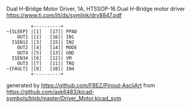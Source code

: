 Dual H-Bridge Motor Driver, 1A, HTSSOP-16
Dual H-Bridge motor driver
https://www.ti.com/lit/ds/symlink/drv8847.pdf


	         +----------+
	~{SLEEP} |[1]   [17]| PPAD
	    OUT1 |[2]   [16]| IN1
	  ISEN12 |[3]   [15]| IN2
	    OUT2 |[4]   [14]| MODE
	    OUT4 |[5]   [13]| GND
	  ISEN34 |[6]   [12]| VM
	    OUT3 |[7]   [11]| TRQ
	~{FAULT} |[8]   [10]| IN4
	         +----------+


generated by https://github.com/FBEZ/Pinout-AsciiArt from https://github.com/ask6483/kicad-symbols/blob/master/Driver_Motor.kicad_sym